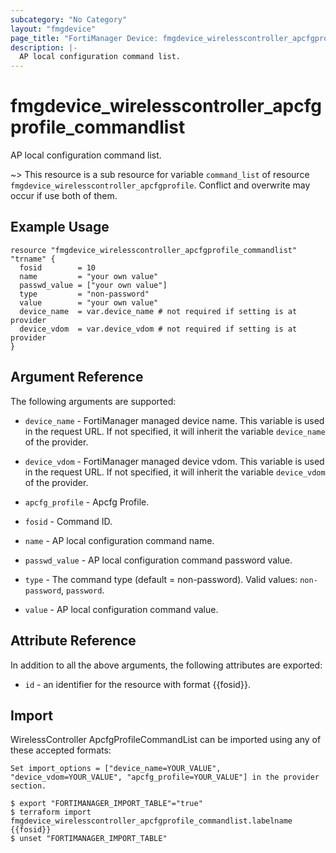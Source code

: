 ```yaml
---
subcategory: "No Category"
layout: "fmgdevice"
page_title: "FortiManager Device: fmgdevice_wirelesscontroller_apcfgprofile_commandlist"
description: |-
  AP local configuration command list.
---
```


# fmgdevice_wirelesscontroller_apcfgprofile_commandlist
AP local configuration command list.

~> This resource is a sub resource for variable `command_list` of resource `fmgdevice_wirelesscontroller_apcfgprofile`. Conflict and overwrite may occur if use both of them.



## Example Usage

```hcl
resource "fmgdevice_wirelesscontroller_apcfgprofile_commandlist" "trname" {
  fosid        = 10
  name         = "your own value"
  passwd_value = ["your own value"]
  type         = "non-password"
  value        = "your own value"
  device_name  = var.device_name # not required if setting is at provider
  device_vdom  = var.device_vdom # not required if setting is at provider
}
```

## Argument Reference


The following arguments are supported:

* `device_name` - FortiManager managed device name. This variable is used in the request URL. If not specified, it will inherit the variable `device_name` of the provider.
* `device_vdom` - FortiManager managed device vdom. This variable is used in the request URL. If not specified, it will inherit the variable `device_vdom` of the provider.
* `apcfg_profile` - Apcfg Profile.

* `fosid` - Command ID.
* `name` - AP local configuration command name.
* `passwd_value` - AP local configuration command password value.
* `type` - The command type (default = non-password). Valid values: `non-password`, `password`.

* `value` - AP local configuration command value.


## Attribute Reference

In addition to all the above arguments, the following attributes are exported:
* `id` - an identifier for the resource with format {{fosid}}.

## Import

WirelessController ApcfgProfileCommandList can be imported using any of these accepted formats:
```
Set import_options = ["device_name=YOUR_VALUE", "device_vdom=YOUR_VALUE", "apcfg_profile=YOUR_VALUE"] in the provider section.

$ export "FORTIMANAGER_IMPORT_TABLE"="true"
$ terraform import fmgdevice_wirelesscontroller_apcfgprofile_commandlist.labelname {{fosid}}
$ unset "FORTIMANAGER_IMPORT_TABLE"
```

